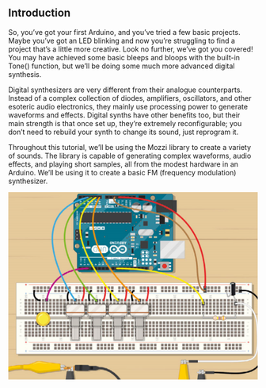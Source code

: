 ## Introduction

So, you’ve got your first Arduino, and you’ve tried a few basic projects. Maybe you’ve got an LED blinking and now you’re struggling to find a project that’s a little more creative. Look no further, we’ve got you covered! You may have achieved some basic bleeps and bloops with the built-in Tone() function, but we’ll be doing some much more advanced digital synthesis. 

Digital synthesizers are very different from their analogue counterparts. Instead of a complex collection of diodes, amplifiers, oscillators, and other esoteric audio electronics, they mainly use processing power to generate waveforms and effects. Digital synths have other benefits too, but their main strength is that once set up, they’re extremely reconfigurable; you don’t need to rebuild your synth to change its sound, just reprogram it. 

Throughout this tutorial, we’ll be using the Mozzi library to create a variety of sounds. The library is capable of generating complex waveforms, audio effects, and playing short samples, all from the modest hardware in an Arduino. We’ll be using it to create a basic FM (frequency modulation) synthesizer.

![Mozzi Synth](images/synth1.png)
